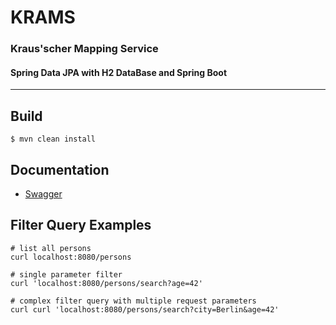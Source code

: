 <h1>KRAMS</h1>
<h3>Kraus'scher Mapping Service</h3>
<h4>Spring Data JPA with H2 DataBase and Spring Boot</h4>
<hr>

<h2>Build</h2>

```
$ mvn clean install
```

<h2>Documentation </h3>

- [Swagger](http://localhost:8080/swagger-ui.html)

<h2>Filter Query Examples</h2>

```
# list all persons
curl localhost:8080/persons

# single parameter filter
curl 'localhost:8080/persons/search?age=42'

# complex filter query with multiple request parameters
curl curl 'localhost:8080/persons/search?city=Berlin&age=42'
```